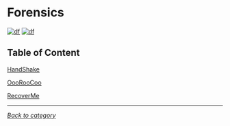 # Forensics
[![df](https://img.shields.io/badge/hcmus%20ctf-2020-brightgreen.svg)](https://img.shields.io/badge/hcmus%20ctf-2020-brightgreen.svg)
[![df](https://img.shields.io/badge/B3T4-shark-brightgreen.svg)](https://img.shields.io/badge/B3T4-shark-brightgreen.svg)

## Table of Content

[HandShake](HandShake/README.md)

[OooRooCoo](OooRooCoo/README.md)

[RecoverMe](RecoverMe/README.md)

---
*[Back to category](../README.md)*

